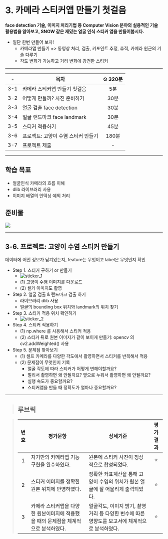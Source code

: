 # 3. 카메라 스티커앱 만들기 첫걸음

**face detection 기술, 이미지 처리기법 등 Computer Vision 분야의 실용적인 기술 활용법을 알아보고, SNOW 같은 재밌는 얼굴 인식 스티커 앱을 만들어봅시다.**

- 일단 한번 만들어 보자!
  - 카메라앱 만들기 => 동영상 처리, 검출, 키포인트 추정, 추적, 카메라 원근의 기술 다루기
  - 각도 변화가 가능하고 거리 변화에 강건한 스티커

---

|-|목차|⏲ 320분|
|:---:|---|:---:|
|3-1| 카메라 스티커앱 만들기 첫걸음 | 5분|
|3-2| 어떻게 만들까? 사진 준비하기 | 30분|
|3-3| 얼굴 검출 face detection | 30분|
|3-4| 얼굴 랜드마크 face landmark | 30분|
|3-5| 스티커 적용하기 | 45분|
|3-6| 프로젝트: 고양이 수염 스티커 만들기 | 180분|
|3-7| 프로젝트 제출|-|

---

## 학습 목표

- 얼굴인식 카메라의 흐름 이해
- dlib 라이브러리 사용
- 이미지 배열의 인덱싱 예외 처리

## 준비물

![](https://d3s0tskafalll9.cloudfront.net/media/original_images/E-8-3.png)

---

## 3-6. 프로젝트: 고양이 수염 스티커 만들기

데이터에 어떤 정보가 담겨있는지, feature는 무엇이고 label은 무엇인지 확인

- Step 1. 스티커 구하기 or 만들기
  - ![sticker_1](https://cdn-icons-png.flaticon.com/512/24/24674.png)
  - (1) 고양이 수염 이미지를 다운로드
  - (2) 셀카 이미지도 촬영
- Step 2. 얼굴 검출 & 랜드마크 검출 하기
  - 라이브러리 dlib 사용
  - 얼굴의 bounding box 위치와 landmark의 위치 찾기
- Step 3. 스티커 적용 위치 확인하기
  - ![sticker_2](https://d3s0tskafalll9.cloudfront.net/media/original_images/E-8-8.png)
- Step 4. 스티커 적용하기
  - (1) np.where 를 사용해서 스티커 적용
  - (2) 스티커 뒤로 원본 이미지가 같이 보이게 만들기: opencv 의 cv2.addWeighted() 사용
- Step 5. 문제점 찾아보기
  - (1) 셀프 카메라를 다양한 각도에서 촬영하면서 스티커를 반복해서 적용
  - (2) 문제점이 무엇인지 기록
    - 얼굴 각도에 따라 스티커가 어떻게 변해야할까요?
    - 멀리서 촬영하면 왜 안될까요? 옆으로 누워서 촬영하면 왜 안될까요?
    - 실행 속도가 중요할까요?
    - 스티커앱을 만들 때 정확도가 얼마나 중요할까요?

---

>## **루브릭**

>|번호|평가문항|상세기준|평가결과|
>|:---:|---|---|:---:|
>|1|자기만의 카메라앱 기능 구현을 완수하였다.|원본에 스티커 사진이 정상적으로 합성되었다.|⭐|
>|2|스티커 이미지를 정확한 원본 위치에 반영하였다.|정확한 좌표계산을 통해 고양이 수염의 위치가 원본 얼굴에 잘 어울리게 출력되었다.|⭐|
>|3|카메라 스티커앱을 다양한 원본이미지에 적용했을 때의 문제점을 체계적으로 분석하였다.|얼굴각도, 이미지 밝기, 촬영거리 등 다양한 변수에 따른 영향도를 보고서에 체계적으로 분석하였다.|⭐|
